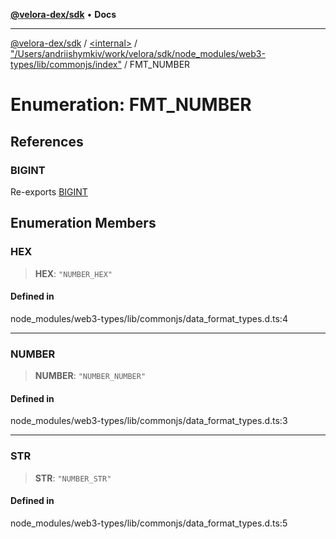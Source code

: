[**@velora-dex/sdk**](../../../../README.md) • **Docs**

***

[@velora-dex/sdk](../../../../globals.md) / [\<internal\>](../../../README.md) / ["/Users/andriishymkiv/work/velora/sdk/node\_modules/web3-types/lib/commonjs/index"](../README.md) / FMT\_NUMBER

# Enumeration: FMT\_NUMBER

## References

### BIGINT

Re-exports [BIGINT](../../../README.md#bigint)

## Enumeration Members

### HEX

> **HEX**: `"NUMBER_HEX"`

#### Defined in

node\_modules/web3-types/lib/commonjs/data\_format\_types.d.ts:4

***

### NUMBER

> **NUMBER**: `"NUMBER_NUMBER"`

#### Defined in

node\_modules/web3-types/lib/commonjs/data\_format\_types.d.ts:3

***

### STR

> **STR**: `"NUMBER_STR"`

#### Defined in

node\_modules/web3-types/lib/commonjs/data\_format\_types.d.ts:5

